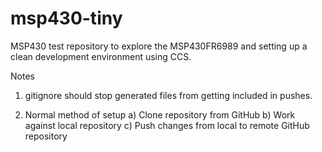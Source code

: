 # msp430-tiny
MSP430 test repository to explore the MSP430FR6989 and setting up a clean 
development environment using CCS.

Notes
1. gitignore should stop generated files from getting included in pushes.

2. Normal method of setup
    a) Clone repository from GitHub
    b) Work against local repository
    c) Push changes from local to remote GitHub repository

